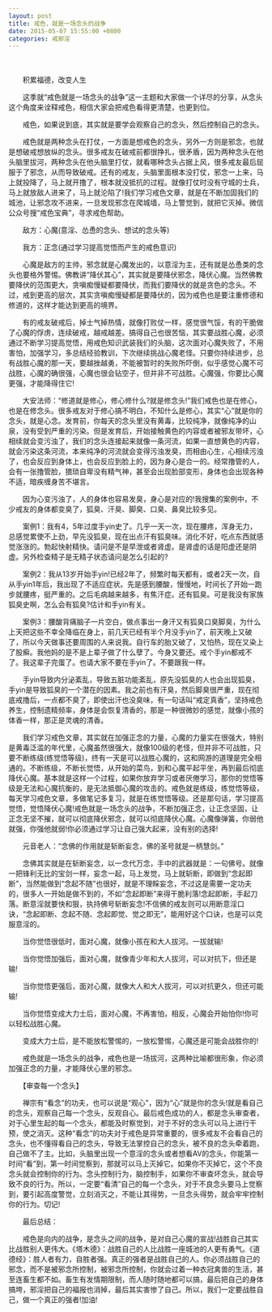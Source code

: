 ```yaml
---
layout: post
title: 戒色，就是一场念头的战争
date: 2015-05-07 15:55:00 +0800
categories: 戒邪淫
---
```


　　　
　　积累福德，改变人生
　　这季就“戒色就是一场念头的战争”这一主题和大家做一个详尽的分享，从念头这个角度来诠释戒色，相信大家会把戒色看得更清楚，也更到位。
　　戒色，如果说到底，其实就是要学会观察自己的念头，然后控制自己的念头。
　　戒色就是两种念头在打仗，一方面是想戒色的念头，另外一方则是邪念，也就是想破戒想放纵的念头。很多戒友在破戒前都很挣扎，很矛盾，因为两种念头在他头脑里拔河，两种念头在他头脑里打仗，就看哪种念头占据上风，很多戒友最后屈服于了邪念，从而导致破戒。还有的戒友，头脑里面根本没打仗，邪念一上来，马上就投降了，马上就开撸了，根本就没抵抗的过程。就像打仗时没有守城的士兵，马上就放敌人进来了，马上就沦陷了!我们学习戒色文章，就是在不断加固我们的城池，让邪念攻不进来，一旦发现邪念在爬城墙，马上警觉到，就把它灭掉。微信公众号搜“戒色宝典”，寻求戒色帮助。
　　敌方：心魔(意淫、怂恿的念头、想试的念头等)
　　我方：正念(通过学习提高觉悟而产生的戒色意识)
　　心魔是敌方的主帅，邪念就是心魔发出的，以意淫为主，还有就是怂恿类的念头也要格外警惕。佛教讲“降伏其心”，其实就是要降伏邪念，降伏心魔。当然佛教要降伏的范围更大，贪嗔痴慢疑都要降伏，而我们要降伏的就是贪色的念头。不过，戒到更高的层次，其实贪嗔痴慢疑都是要降伏的，因为戒色也是要注重修德和修道的，这样才能达到更高的境界。
　　有的戒友破戒后，掉士气掉热情，就像打败仗一样，感觉很气馁，有的干脆做了心魔的俘虏，连续破戒，越戒越差。搞得自己也很苦恼，其实要战胜心魔，必须通过不断学习提高觉悟，用戒色知识武装我们的头脑，这次面对心魔失败了，不用害怕，加强学习，多总结经验教训，下次继续挑战心魔老怪。只要你持续进步，总有战胜心魔的那一天，要越挫越勇，不能被暂时的失败所吓倒，似乎感觉心魔不可战胜，心魔的确很强，心魔也很会钻空子，但并非不可战胜。心魔强，你要比心魔更强，才能降得住它!
　　大安法师：“修道就是修心，修心修什么?就是修念头!”我们戒色也是在修心，也是在修念头。很多戒友对于修心搞不明白，不知什么是修心，其实“心”就是你的念头，就是心念。发育前，你每天的念头里没有黄毒，比较纯净，就像纯净的山泉，没有受到严重的污染。但是发育后，开始接触黄色的内容或者被邪友带坏，心相续就会变污浊了，我们的念头连接起来就像一条河流，如果一直想黄色的内容，就会污染这条河流，本来纯净的河流就会变得污浊发臭，而相由心生，心相续污浊了，也会反应到身体上，也会反应到脸上的，因为身心是合一的。经常撸管的人，会有一张撸管脸，猥琐自卑没有精气神，甚至会出现脸部变形，身体也会出现各种不适，暗疾缠身苦不堪言。
　　因为心变污浊了，人的身体也容易发臭，身心是对应的!我搜集的案例中，不少戒友的身体都变臭了，狐臭、汗臭、脚臭、口臭、鼻臭比较多见。
　　案例1：我有4，5年过度手yin史了。几乎一天一次，现在腰疼，浑身无力，总感觉累使不上劲，早先没狐臭，现在出点汗有狐臭味。消化不好，吃点东西就感觉涨涨的。勃起快射精快。请问是不是早泄或者肾虚。是肾虚的话是阳虚还是阴虚。另外检查精子是无精子状态请问是怎么引起的?
　　案例2：我从13岁开始手yin!已经2年了，频繁时每天都有，或者2天一次，自从手yin1年后，我出现了不适应症状。先是感到腰酸，慢慢地，时间长了开始一跑步就腰疼，挺严重的。之后毛病越来越多，有焦汗症。还有狐臭。可是我没有家族狐臭史啊，怎么会有狐臭?估计和手yin有关。
　　案例3：腰酸背痛脑子一片空白，做点事出一身汗又有狐臭口臭脚臭，为什么上天把这些不幸全降临在身上，前几天已经有半个月没手yin了，前天晚上又破了，所以今天做事还要周围的人来说我。自行车的胎又破了，又怕热，现在又染上了股癣。我他妈的是不是上辈子做了什么孽了。今身又要还。戒个手yin都戒不了。我这辈子完蛋了。也请大家不要在手yin了。不要跟我一样。
　　手yin导致内分泌紊乱，导致五脏功能紊乱，原先没狐臭的人也会出现狐臭，手yin是导致狐臭的一个潜在的因素。我之前也有汗臭，然后脚臭很严重，现在彻底戒撸后，一点都不臭了，即使出汗也没臭味，有一句话叫“戒定真香”，坚持戒色养生，控制遗精频率，身体是会恢复清香的，那是一种很微妙的感觉，就像小孩的体香一样，那正是灵魂的清香。
　　我们学习戒色文章，其实就在加强正念的力量，心魔的力量实在很强大，特别是黄毒泛滥的年代里，心魔虽然很强大，就像100级的老怪，但并非不可战胜，只要不断练级(练觉悟等级)，终有一天是可以战胜心魔的，这和网游的道理是完全相通的。不断练级，不断长觉悟，从开始的菜鸟，到和心魔平起平坐，再到最后彻底降伏心魔。基本就是这样一个过程，如果你放弃学习或者厌倦学习，那你的觉悟等级是无法和心魔抗衡的，是无法抵御心魔的攻击的。戒色就是练级，练觉悟等级，每天学习戒色文章，多做笔记多复习，就是在练觉悟等级。还是那句话，学习提高觉悟，觉悟降伏心魔!戒色就是一场念头的战争，不断加强正念，让正念坚固，让正念无坚不摧，就可以彻底降伏邪念，就可以彻底降伏心魔。心魔像弹簧，你弱他就强，你强他就弱!你必须通过学习让自己强大起来，没有别的选择!
　　元音老人：“念佛的作用就是斩断妄念，佛的圣号就是一柄慧剑。”
　　念佛其实就是在斩断妄念，以一念代万念，手中的武器就是：一句佛号。就像一把锋利无比的宝剑一样，妄念一起，马上发觉，马上就斩断，即做到“念起即断”，当然能做到“念起不随”也很好，就是不理睬妄念，不过这是需要一定功夫的，很多人一开始是做不到的，不如“念起即断”来得干脆利落!念起即断，手起刀落。断意淫就要快和狠，执持佛号斩断妄念!不信佛的戒友则可以用断意淫口诀，“念起即断、念起不随、念起即觉、觉之即无”，能用好这个口诀，也是可以克服意淫的。
　　当你觉悟很低时，面对心魔，就像小孩在和大人拔河。一拔就输!
　　当你觉悟加强后，面对心魔，就像青少年和大人拔河，可以对抗下，但还是输!
　　当你觉悟更强后，面对心魔，就像大人和大人拔河，可以对抗更久，但还可能输!
　　当你觉悟变成大力士后，面对心魔，不再害怕，相反，心魔会开始怕你!你可以轻松战胜心魔。
　　变成大力士后，是不能放松警惕的，一放松警惕，心魔还是可能会战胜你的!
　　戒色就是一场念头的战争，戒色也是一场拔河，这两种比喻都很形象，你必须加强正念的力量，才能降伏心里的邪念。
　　【审查每一个念头】
　　禅宗有“看念”的功夫，也可以说是“观心”，因为“心”就是你的念头!就是看自己的念头，观察自己每一个念头，反观自心。最后戒色成功的人，都是念头审查者，对于心里生起的每一个念头，都能及时察觉到，对于不好的念头可以马上进行干预，使之消灭。这种“看念”的功夫对于戒色是异常重要的，很多戒友不会看自己的念头，也不懂得看自己的念头，导致无法掌控自己的念头，被不良的念头牵着跑，自己做不了主。比如，头脑里出现一个意淫的念头或者想看AV的念头，你能第一时间“看”到，第一时间觉察到，那就可以马上灭掉它。如果你不灭掉它，这个不良念头就会控制你的行为。念头控制行为，脑控制手，如果你不审查坏念头，就会导致不良的行为。所以，一定要“看清”自己的每一个念头，对于不良念头要马上觉察到，要引起高度警觉，立刻消灭之，不能让其得势，一旦念头得势，就会牢牢控制你的行为。切记!
　　最后总结：
　　戒色是向内的战争，是念头之间的战争，是对自己心魔的宣战!战胜自己其实比战胜别人更伟大。《塔木德》：战胜自己的人比战胜一座城池的人更有勇气。《道德经》：胜人者有力，自胜者强。真正的强者是战胜自己的人。你必须战胜自己的邪念，而不是被邪念所控制，被邪念所控制，你就会过着一种衣冠禽兽的生活，甚至连畜生都不如。畜生有发情期限制，而人随时随地都可以搞，最后把自己的身体搞垮，邪淫把自己的福报也消掉，最后其实害惨了自己。所以，我们一定要战胜自己，做一个真正的强者!加油!